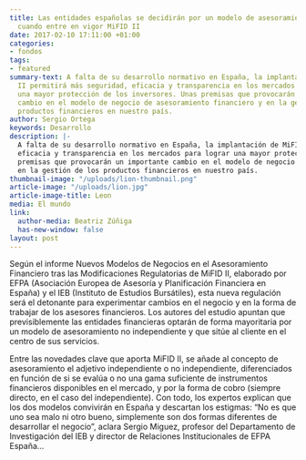 ```yaml
---
title: Las entidades españolas se decidirán por un modelo de asesoramiento no independiente
  cuando entre en vigor MiFID II
date: 2017-02-10 17:11:00 +01:00
categories:
- fondos
tags:
- featured
summary-text: A falta de su desarrollo normativo en España, la implantación de MiFID
  II permitirá más seguridad, eficacia y transparencia en los mercados para lograr
  una mayor protección de los inversores. Unas premisas que provocarán un importante
  cambio en el modelo de negocio de asesoramiento financiero y en la gestión de los
  productos financieros en nuestro país.
author: Sergio Ortega
keywords: Desarrollo
description: |-
  A falta de su desarrollo normativo en España, la implantación de MiFID II permitirá más seguridad,
  eficacia y transparencia en los mercados para lograr una mayor protección de los inversores. Unas
  premisas que provocarán un importante cambio en el modelo de negocio de asesoramiento financiero y
  en la gestión de los productos financieros en nuestro país.
thumbnail-image: "/uploads/lion-thumbnail.png"
article-image: "/uploads/lion.jpg"
article-image-title: Leon
media: El mundo
link:
  author-media: Beatriz Zúñiga
  has-new-window: false
layout: post
---
```


Según el informe Nuevos Modelos de Negocios en el Asesoramiento Financiero tras las Modificaciones Regulatorias de MiFID II, elaborado por EFPA (Asociación Europea de Asesoría y Planificación Financiera en España) y el IEB (Instituto de Estudios Bursátiles), esta nueva regulación será el detonante para experimentar cambios en el negocio y en la forma de trabajar de los asesores financieros. Los autores del estudio apuntan que previsiblemente las entidades financieras optarán de forma mayoritaria por un modelo de asesoramiento no independiente y que sitúe al cliente en el centro de sus servicios.

Entre las novedades clave que aporta MiFID II, se añade al concepto de asesoramiento el adjetivo independiente o no independiente, diferenciados en función de si se evalúa o no una gama suficiente de instrumentos financieros disponibles en el mercado, y por la forma de cobro (siempre directo, en el caso del independiente). Con todo, los expertos explican que los dos modelos convivirán en España y descartan los estigmas: “No es que uno sea malo ni otro bueno, simplemente son dos formas diferentes de desarrollar el negocio”, aclara Sergio Miguez, profesor del Departamento de Investigación del IEB y director de Relaciones Institucionales de EFPA España...